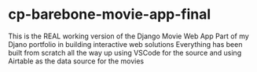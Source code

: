 # cp-barebone-movie-app-final
This is the REAL working version of the Django Movie Web App
Part of my Djano portfolio in building interactive web solutions
Everything has been built from scratch all the way up using VSCode for the source and using Airtable as the data source for the movies
